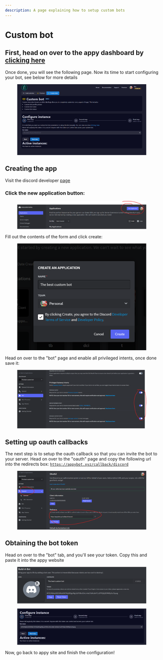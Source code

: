 ```yaml
---
description: A page explaining how to setup custom bots
---
```


# Custom bot

## First, head on over to the appy dashboard by [clicking here](https://appybot.xyz/dashboard?selected=customInstance)

Once done, you will see the following page. Now its time to start configuring your bot, see below for more details

<figure><img src="../../.gitbook/assets/image (11).png" alt=""><figcaption></figcaption></figure>

## Creating the app

Visit the discord developer [page](https://discord.com/developers/applications)

### Click the new application button:

<figure><img src="../../.gitbook/assets/image (5).png" alt=""><figcaption></figcaption></figure>

Fill out the contents of the form and click create:

<figure><img src="../../.gitbook/assets/image (9).png" alt=""><figcaption></figcaption></figure>

Head on over to the "bot" page and enable all privileged intents, once done save it:

<figure><img src="../../.gitbook/assets/image (10).png" alt=""><figcaption></figcaption></figure>

## Setting up oauth callbacks

The next step is to setup the oauth callback so that you can invite the bot to your server. Head on over to the "oauth" page and copy the following url into the redirects box: [`https://appybot.xyz/callback/discord`](https://appybot.xyz/callback/discord)

<figure><img src="../../.gitbook/assets/image (1).png" alt=""><figcaption></figcaption></figure>

## Obtaining the bot token

Head on over to the "bot" tab, and you'll see your token. Copy this and paste it into the appy website

<figure><img src="../../.gitbook/assets/image (13).png" alt=""><figcaption></figcaption></figure>

<figure><img src="../../.gitbook/assets/image (14).png" alt=""><figcaption></figcaption></figure>

Now, go back to appy site and finish the configuration!

